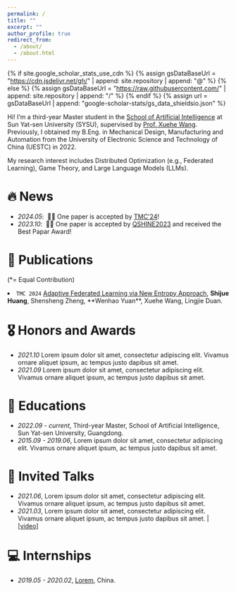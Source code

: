 ```yaml
---
permalink: /
title: ""
excerpt: ""
author_profile: true
redirect_from: 
  - /about/
  - /about.html
---
```


{% if site.google_scholar_stats_use_cdn %}
{% assign gsDataBaseUrl = "https://cdn.jsdelivr.net/gh/" | append: site.repository | append: "@" %}
{% else %}
{% assign gsDataBaseUrl = "https://raw.githubusercontent.com/" | append: site.repository | append: "/" %}
{% endif %}
{% assign url = gsDataBaseUrl | append: "google-scholar-stats/gs_data_shieldsio.json" %}

<span class='anchor' id='about-me'></span>

Hi! I‘m a third-year Master student in the [School of Artificial Intelligence](https://sai.sysu.edu.cn/) at Sun Yat-sen University (SYSU), supervised by [Prof. Xuehe Wang](https://sai.sysu.edu.cn/teacher/234). Previously, I obtained my B.Eng. in Mechanical Design, Manufacturing and Automation from the University of Electronic Science and Technology of China (UESTC) in 2022.

My research interest includes Distributed Optimization (e.g., Federated Learning), Game Theory, and Large Language Models (LLMs).


# 🔥 News
- *2024.05*: &nbsp;🎉🎉 One paper is accepted by [TMC'24](https://ieeexplore.ieee.org/abstract/document/10531669)! 
- *2023.10*: &nbsp;🎉🎉 One paper is accepted by [QSHINE2023](https://link.springer.com/chapter/10.1007/978-3-031-65123-6_6) and received the Best Papar Award! 

# 📝 Publications 
(*= Equal Contribution)

<li><code class="language-plaintext highlighter-rouge">TMC 2024</code> <a href="https://ieeexplore.ieee.org/abstract/document/10531669">Adaptive Federated Learning via New Entropy Approach</a>, <strong>Shijue Huang</strong>, Shensheng Zheng, **Wenhao Yuan**, Xuehe Wang, Lingjie Duan.</li>


# 🎖 Honors and Awards
- *2021.10* Lorem ipsum dolor sit amet, consectetur adipiscing elit. Vivamus ornare aliquet ipsum, ac tempus justo dapibus sit amet. 
- *2021.09* Lorem ipsum dolor sit amet, consectetur adipiscing elit. Vivamus ornare aliquet ipsum, ac tempus justo dapibus sit amet. 

# 📖 Educations
- *2022.09 - current*, Third-year Master, School of Artificial Intelligence, Sun Yat-sen University, Guangdong. 
- *2015.09 - 2019.06*, Lorem ipsum dolor sit amet, consectetur adipiscing elit. Vivamus ornare aliquet ipsum, ac tempus justo dapibus sit amet. 

# 💬 Invited Talks
- *2021.06*, Lorem ipsum dolor sit amet, consectetur adipiscing elit. Vivamus ornare aliquet ipsum, ac tempus justo dapibus sit amet. 
- *2021.03*, Lorem ipsum dolor sit amet, consectetur adipiscing elit. Vivamus ornare aliquet ipsum, ac tempus justo dapibus sit amet.  \| [\[video\]](https://github.com/)

# 💻 Internships
- *2019.05 - 2020.02*, [Lorem](https://github.com/), China.
